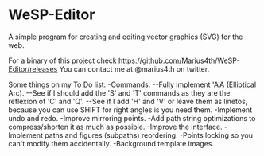 # WeSP-Editor
A simple program for creating and editing vector graphics (SVG) for the web.

For a binary of this project check https://github.com/Marius4th/WeSP-Editor/releases
You can contact me at @marius4th on twitter.

Some things on my To Do list:
-Commands:
--Fully implement 'A'A (Elliptical Arc).
--See if I should add the 'S' and 'T' commands as they are the reflexion of 'C' and 'Q'.
--See if I add 'H' and 'V' or leave them as linetos, because you can use SHIFT for right angles is you need them.
-Implement undo and redo.
-Improve mirroring points.
-Add path string optimizations to compress/shorten it as much as possible.
-Improve the interface.
-Implement paths and figures (subpaths) reordering.
-Points locking so you can't modify them accidentally.
-Background template images.
